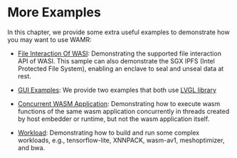 # More Examples

In this chapter, we provide some extra useful examples to demonstrate how you may want to use WAMR:

- [File Interaction Of WASI](../../samples/file/README.md): Demonstrating the supported file interaction API of WASI. This sample can also demonstrate the SGX IPFS (Intel Protected File System), enabling an enclave to seal and unseal data at rest.

- [GUI Examples](gui_examples/README.md): We provide two examples that both use [LVGL library](https://github.com/lvgl/lvgl)

- [Concurrent WASM Application](../../samples/spawn-thread): Demonstrating how to execute wasm functions of the same wasm application concurrently in threads created by host embedder or runtime, but not the wasm application itself.

- [Workload](../../samples/workload/README.md): Demonstrating how to build and run some complex workloads, e.g., tensorflow-lite, XNNPACK, wasm-av1, meshoptimizer, and bwa.
